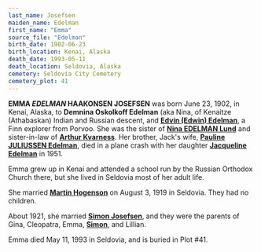 ```yaml
---
last_name: Josefsen
maiden_name: Edelman
first_name: "Emma"
source_file: "Edelman"
birth_date: 1902-06-23
birth_location: Kenai, Alaska 
death_date: 1993-05-11
death_location: Seldovia, Alaska
cemetery: Seldovia City Cemetery
cemetery_plot: 41
---
```

**EMMA *EDELMAN* HAAKONSEN JOSEFSEN** was born June 23, 1902, in Kenai, Alaska, to **Demnina Oskolkoff Edelman** (aka Nina, of Kenaitze (Athabaskan) Indian and Russian descent, and [**Edvin (Edwin) Edelman**](../_families/Edelman_Family.md), a Finn explorer from Porvoo. She was the sister of [**Nina EDELMAN Lund**](../_people/Lund_Nina_E_Edelman.md) and sister-in-law of [**Arthur Kvarness**](../_people/Kvarness_Arthur.md).  Her brother, Jack's wife, [**Pauline JULIUSSEN Edelman**](../_people/Edelman_Pauline_Juliussen.md), died in a plane crash with her daughter [**Jacqueline Edelman**](../_people/Edelman_Jacqueline.md) in 1951.

Emma grew up in Kenai and attended a school run by the Russian Orthodox Church there, but she lived in Seldovia most of her adult life.   

She married [**Martin Hogenson**](./Haakonsen_hogenson_Martin.md) on August 3, 1919 in Seldovia. They had no children.

About 1921, she married [**Simon Josefsen**](./Josefsen_Simon_Andreas.md), and they were the parents of Gina, Cleopatra, Emma, [**Simon**](./Josefsen_Simon_F.md), and Lillian. 

Emma died May 11, 1993 in Seldovia, and is buried in Plot #41.

